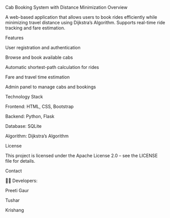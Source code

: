Cab Booking System with Distance Minimization
Overview

A web-based application that allows users to book rides efficiently while minimizing travel distance using Dijkstra’s Algorithm. Supports real-time ride tracking and fare estimation.

Features

User registration and authentication

Browse and book available cabs

Automatic shortest-path calculation for rides

Fare and travel time estimation

Admin panel to manage cabs and bookings

Technology Stack

Frontend: HTML, CSS, Bootstrap

Backend: Python, Flask

Database: SQLite

Algorithm: Dijkstra’s Algorithm



License

This project is licensed under the Apache License 2.0 – see the LICENSE
 file for details.

Contact

👩‍💻 Developers:

Preeti Gaur

Tushar

Krishang
